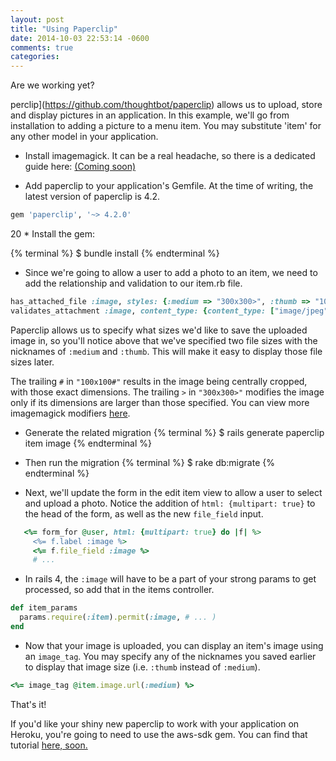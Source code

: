 ```yaml
---
layout: post
title: "Using Paperclip"
date: 2014-10-03 22:53:14 -0600
comments: true
categories:
---
```


Are we working yet?

perclip](https://github.com/thoughtbot/paperclip) allows us to upload, store and display pictures in an application. In this example, we'll go from installation to adding a picture to a menu item. You may substitute 'item' for any other model in your application.

* Install imagemagick. It can be a real headache, so there is a dedicated guide here: [(Coming soon)](#)

* Add paperclip to your application's Gemfile. At the time of writing, the latest version of paperclip is 4.2.

``` ruby Gemfile
gem 'paperclip', '~> 4.2.0'
```

20 * Install the gem:

{% terminal %}
$ bundle install
{% endterminal %}

* Since we're going to allow a user to add a photo to an item, we need to add the relationship and validation to our item.rb file.

``` ruby item.rb
has_attached_file :image, styles: {:medium => "300x300>", :thumb => "100x100#"}
validates_attachment :image, content_type: {content_type: ["image/jpeg", "image/jpeg", "image/png", "image/gif"]}
```
Paperclip allows us to specify what sizes we'd like to save the uploaded image in, so you'll notice above that we've specified two file sizes
with the nicknames of `:medium` and `:thumb`. This will make it easy to display those file sizes later.

The trailing `#` in `"100x100#"` results in the image being centrally cropped, with those exact dimensions. The trailing  `>` in `"300x300>"`
modifies the image only if its dimensions are larger than those specified.
You can view more imagemagick modifiers [here](http://www.imagemagick.org/script/command-line-processing.php#geometry).

* Generate the related migration
{% terminal %}
$ rails generate paperclip item image
{% endterminal %}

* Then run the migration
{% terminal %}
$ rake db:migrate
{% endterminal %}

* Next, we'll update the form in the edit item view to allow a user to select and upload a photo.
Notice the addition of `html: {multipart: true}` to the head of the form, as well as the new `file_field` input.
``` ruby edit.html.erb
   <%= form_for @user, html: {multipart: true} do |f| %>
     <%= f.label :image %>
     <%= f.file_field :image %>
     # ...
```

* In rails 4, the `:image` will have to be a part of your strong params to get processed, so add that in the items controller.
``` ruby items_controller.rb
def item_params
  params.require(:item).permit(:image, # ... )
end
```

* Now that your image is uploaded, you can display an item's image using an `image_tag`.
You may specify any of the nicknames you saved earlier to display that image size (i.e. `:thumb` instead of `:medium`).
``` ruby show.html.erb
<%= image_tag @item.image.url(:medium) %>
```

That's it!

If you'd like your shiny new paperclip to work with your application on Heroku, you're going to need to use the aws-sdk gem. You can find that tutorial [here, soon.]('#')
